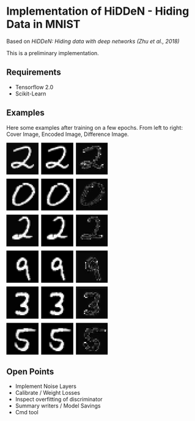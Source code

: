 # Implementation of HiDDeN - Hiding Data in MNIST

Based on _HiDDeN: Hiding data with deep networks (Zhu et al., 2018)_

This is a preliminary implementation.

## Requirements

- Tensorflow 2.0
- Scikit-Learn

## Examples

Here some examples after training on a few epochs. From left to right: Cover Image, Encoded Image, Difference Image.

![image](examples.png)


## Open Points

- Implement Noise Layers
- Calibrate / Weight Losses
- Inspect overfitting of discriminator
- Summary writers / Model Savings
- Cmd tool

